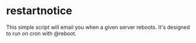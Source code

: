 # restartnotice

This simple script will email you when a given server reboots. It's designed to run on cron with @reboot.
